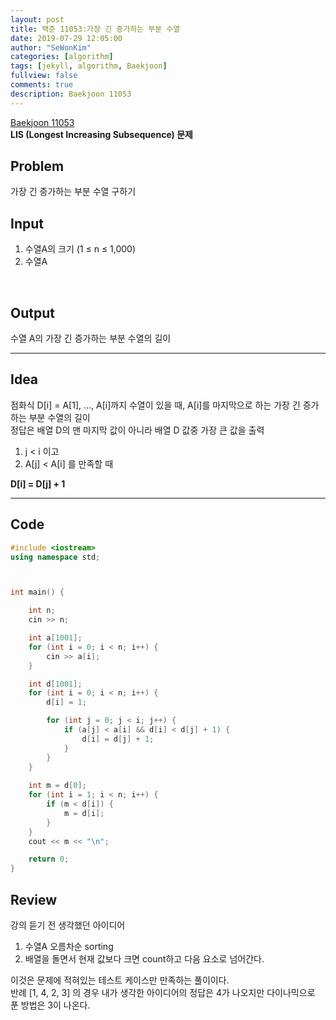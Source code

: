 ```yaml
---
layout: post
title: 백준 11053:가장 긴 증가하는 부분 수열
date: 2019-07-29 12:05:00
author: "SeWonKim"
categories: [algorithm]
tags: [jekyll, algorithm, Baekjoon]
fullview: false
comments: true
description: Baekjoon 11053
---
```


[Baekjoon 11053](https://www.acmicpc.net/problem/11053)      
**LIS (Longest Increasing Subsequence) 문제**



## Problem
가장 긴 증가하는 부분 수열 구하기



## Input
1. 수열A의 크기 (1 ≤ n ≤ 1,000)
2. 수열A 

​    

## Output
수열 A의 가장 긴 증가하는 부분 수열의 길이




------



## Idea
점화식 D[i] = A[1], ..., A[i]까지 수열이 있을 때, A[i]를 마지막으로 하는 가장 긴 증가하는 부분 수열의 길이        
정답은 배열 D의 맨 마지막 값이 아니라 배열 D 값중 가장 큰 값을 출력       

1. j < i 이고
2. A[j] < A[i] 를 만족할 때

**D[i] = D[j] + 1**




------



## Code

```cpp
#include <iostream>
using namespace std;



int main() {

	int n;
	cin >> n;

	int a[1001];
	for (int i = 0; i < n; i++) {
		cin >> a[i];
	}

	int d[1001];
	for (int i = 0; i < n; i++) {
		d[i] = 1;

		for (int j = 0; j < i; j++) {
			if (a[j] < a[i] && d[i] < d[j] + 1) {
				d[i] = d[j] + 1;
			}
		}
	}
	
	int m = d[0];
	for (int i = 1; i < n; i++) {
		if (m < d[i]) {
			m = d[i];
		}
	}
	cout << m << "\n";

	return 0;
}
```





## Review
강의 듣기 전 생각했던 아이디어     
1. 수열A 오름차순 sorting
2. 배열을 돌면서 현재 값보다 크면 count하고 다음 요소로 넘어간다.

이것은 문제에 적혀있는 테스트 케이스만 만족하는 풀이이다.     
반례 [1, 4, 2, 3] 의 경우 내가 생각한 아이디어의 정답은 4가 나오지만 다이나믹으로 푼 방법은 3이 나온다.